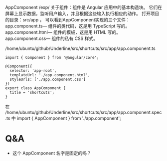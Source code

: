 AppComponent/exp/关于组件：组件是 Angular 应用中的基本构造块。 它们在屏幕上显示数据，监听用户输入，并且根据这些输入执行相应的动作。打开项目的目录：src/app ， 可以看到AppComponent实现的三个文件：app.component.ts— 组件的类代码，这是用 TypeScript 写的。app.component.html— 组件的模板，这是用 HTML 写的。app.component.css— 组件的私有 CSS 样式。/home/ubuntu/github/Underline/src/shortcuts/src/app/app.component.ts```import { Component } from '@angular/core';@Component({  selector: 'app-root',  templateUrl: './app.component.html',  styleUrls: ['./app.component.css']})export class AppComponent {  title = 'shortcuts';}```在 /home/ubuntu/github/Underline/src/shortcuts/src/app/app.component.spec.ts 中import { AppComponent } from './app.component';# Q&A- 这个 AppComponent  名字是固定的吗？